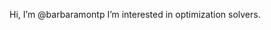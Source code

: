 Hi, I’m @barbaramontp
I’m interested in optimization solvers.

<!---
barbaramontp/barbaramontp is a ✨ special ✨ repository because its `README.md` (this file) appears on your GitHub profile.
You can click the Preview link to take a look at your changes.
--->
